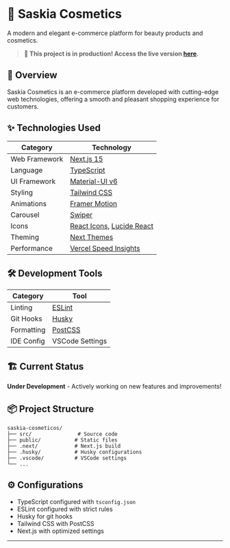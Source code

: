 # 💄 Saskia Cosmetics

A modern and elegant e-commerce platform for beauty products and cosmetics.

> **🚨 This project is in production! Access the live version [here](cosmeticossaskia.com.br).** 

## 🚀 Overview

Saskia Cosmetics is an e-commerce platform developed with cutting-edge web technologies, offering a smooth and pleasant shopping experience for customers.

## ✨ Technologies Used

| Category | Technology |
|----------|------------|
| Web Framework | [Next.js 15](https://nextjs.org/) |
| Language | [TypeScript](https://www.typescriptlang.org/) |
| UI Framework | [Material-UI v6](https://mui.com/) |
| Styling | [Tailwind CSS](https://tailwindcss.com/) |
| Animations | [Framer Motion](https://www.framer.com/motion/) |
| Carousel | [Swiper](https://swiperjs.com/) |
| Icons | [React Icons](https://react-icons.github.io/react-icons/), [Lucide React](https://lucide.dev/) |
| Theming | [Next Themes](https://github.com/pacocoursey/next-themes) |
| Performance | [Vercel Speed Insights](https://vercel.com/docs/speed-insights) |

## 🛠️ Development Tools

| Category | Tool |
|----------|------------|
| Linting | [ESLint](https://eslint.org/) |
| Git Hooks | [Husky](https://typicode.github.io/husky/) |
| Formatting | [PostCSS](https://postcss.org/) |
| IDE Config | VSCode Settings |

## 🏗️ Current Status

**Under Development** - Actively working on new features and improvements!

## 📦 Project Structure

```
saskia-cosmeticos/
├── src/               # Source code
├── public/           # Static files
├── .next/            # Next.js build
├── .husky/           # Husky configurations
├── .vscode/          # VSCode settings
└── ...
```

## ⚙️ Configurations

- TypeScript configured with `tsconfig.json`
- ESLint configured with strict rules
- Husky for git hooks
- Tailwind CSS with PostCSS
- Next.js with optimized settings

---
